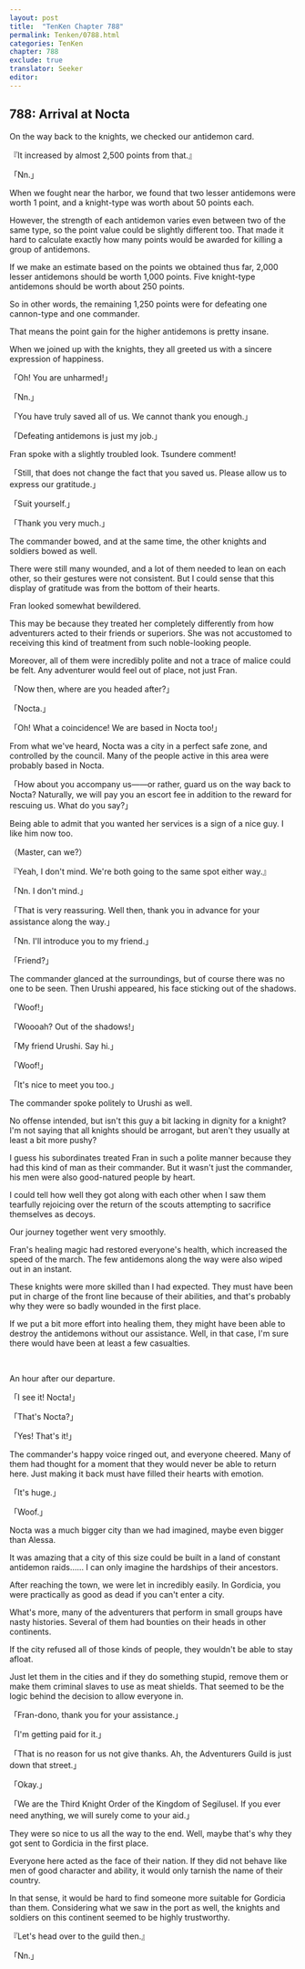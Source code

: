 ```yaml
---
layout: post
title:  "TenKen Chapter 788"
permalink: Tenken/0788.html
categories: TenKen
chapter: 788
exclude: true
translator: Seeker
editor: 
---
```

<h2 id="ch788">788: Arrival at Nocta</h2>

On the way back to the knights, we checked our antidemon card.

『It increased by almost 2,500 points from that.』

「Nn.」

When we fought near the harbor, we found that two lesser antidemons were worth 1 point, and a knight-type was worth about 50 points each.

However, the strength of each antidemon varies even between two of the same type, so the point value could be slightly different too. That made it hard to calculate exactly how many points would be awarded for killing a group of antidemons.

If we make an estimate based on the points we obtained thus far, 2,000 lesser antidemons should be worth 1,000 points. Five knight-type antidemons should be worth about 250 points.

So in other words, the remaining 1,250 points were for defeating one cannon-type and one commander.

That means the point gain for the higher antidemons is pretty insane.

When we joined up with the knights, they all greeted us with a sincere expression of happiness.

「Oh! You are unharmed!」

「Nn.」

「You have truly saved all of us. We cannot thank you enough.」

「Defeating antidemons is just my job.」

Fran spoke with a slightly troubled look. Tsundere comment!

「Still, that does not change the fact that you saved us. Please allow us to express our gratitude.」

「Suit yourself.」

「Thank you very much.」

The commander bowed, and at the same time, the other knights and soldiers bowed as well.

There were still many wounded, and a lot of them needed to lean on each other, so their gestures were not consistent. But I could sense that this display of gratitude was from the bottom of their hearts.
 
Fran looked somewhat bewildered.

This may be because they treated her completely differently from how adventurers acted to their friends or superiors. She was not accustomed to receiving this kind of treatment from such noble-looking people.

Moreover, all of them were incredibly polite and not a trace of malice could be felt. Any adventurer would feel out of place, not just Fran.

「Now then, where are you headed after?」

「Nocta.」

「Oh! What a coincidence! We are based in Nocta too!」

From what we've heard, Nocta was a city in a perfect safe zone, and controlled by the council. Many of the people active in this area were probably based in Nocta.

「How about you accompany us――or rather, guard us on the way back to Nocta? Naturally, we will pay you an escort fee in addition to the reward for rescuing us. What do you say?」

Being able to admit that you wanted her services is a sign of a nice guy. I like him now too.

（Master, can we?）

『Yeah, I don't mind. We're both going to the same spot either way.』

「Nn. I don't mind.」

「That is very reassuring. Well then, thank you in advance for your assistance along the way.」

「Nn. I'll introduce you to my friend.」

「Friend?」

The commander glanced at the surroundings, but of course there was no one to be seen. Then Urushi appeared, his face sticking out of the shadows.

「Woof!」

「Woooah? Out of the shadows!」

「My friend Urushi. Say hi.」

「Woof!」

「It's nice to meet you too.」

The commander spoke politely to Urushi as well.

No offense intended, but isn't this guy a bit lacking in dignity for a knight? I'm not saying that all knights should be arrogant, but aren't they usually at least a bit more pushy?

I guess his subordinates treated Fran in such a polite manner because they had this kind of man as their commander. But it wasn't just the commander, his men were also good-natured people by heart.

I could tell how well they got along with each other when I saw them tearfully rejoicing over the return of the scouts attempting to sacrifice themselves as decoys.

Our journey together went very smoothly.

Fran's healing magic had restored everyone's health, which increased the speed of the march. The few antidemons along the way were also wiped out in an instant.

These knights were more skilled than I had expected. They must have been put in charge of the front line because of their abilities, and that's probably why they were so badly wounded in the first place.

If we put a bit more effort into healing them, they might have been able to destroy the antidemons without our assistance. Well, in that case, I'm sure there would have been at least a few casualties.


<br>

An hour after our departure.

「I see it! Nocta!」

「That's Nocta?」

「Yes! That's it!」

The commander's happy voice ringed out, and everyone cheered. Many of them had thought for a moment that they would never be able to return here. Just making it back must have filled their hearts with emotion.

「It's huge.」

「Woof.」

Nocta was a much bigger city than we had imagined, maybe even bigger than Alessa.

It was amazing that a city of this size could be built in a land of constant antidemon raids…… I can only imagine the hardships of their ancestors.

After reaching the town, we were let in incredibly easily. In Gordicia, you were practically as good as dead if you can't enter a city.

What's more, many of the adventurers that perform in small groups have nasty histories. Several of them had bounties on their heads in other continents.

If the city refused all of those kinds of people, they wouldn't be able to stay afloat.

Just let them in the cities and if they do something stupid, remove them or make them criminal slaves to use as meat shields. That seemed to be the logic behind the decision to allow everyone in.

「Fran-dono, thank you for your assistance.」

「I'm getting paid for it.」

「That is no reason for us not give thanks. Ah, the Adventurers Guild is just down that street.」

「Okay.」

「We are the Third Knight Order of the Kingdom of Segilusel. If you ever need anything, we will surely come to your aid.」

They were so nice to us all the way to the end. Well, maybe that's why they got sent to Gordicia in the first place.

Everyone here acted as the face of their nation. If they did not behave like men of good character and ability, it would only tarnish the name of their country.

In that sense, it would be hard to find someone more suitable for Gordicia than them. Considering what we saw in the port as well, the knights and soldiers on this continent seemed to be highly trustworthy.

『Let's head over to the guild then.』

「Nn.」




